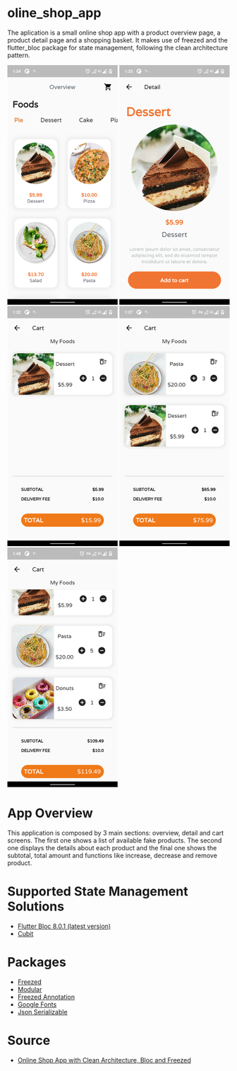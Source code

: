 # oline_shop_app

The aplication is a small online shop app with a product overview page, a product detail page and a shopping basket. 
It makes use of freezed and the flutter_bloc package for state management, following the clean architecture pattern.

<p float="left">
  <img src="assets/screenshot/cart_1.png" width="250" />
  <img src="assets/screenshot/cart_2.png" width="250" />
  <img src="assets/screenshot/cart_3.png" width="250" />
  <img src="assets/screenshot/cart_4.png" width="250" />
  <img src="assets/screenshot/cart_5.png" width="250" />

# App Overview
  
This application is composed by 3 main sections: overview, detail and cart screens.
The first one shows a list of available fake products. The second one displays the details
about each product and the final one shows the subtotal, total amount and functions like
increase, decrease and remove product.

# Supported State Management Solutions
  
- [Flutter Bloc 8.0.1 (latest version)](https://pub.dev/packages/flutter_bloc)
- [Cubit](https://pub.dev/packages/flutter_bloc)
  
# Packages 

- [Freezed](https://pub.dev/packages/freezed)
- [Modular](https://pub.dev/packages/flutter_modular)
- [Freezed Annotation](https://pub.dev/packages/freezed_annotation)
- [Google Fonts](https://pub.dev/packages/google_fonts)
- [Json Serializable](https://pub.dev/packages/json_serializable)

# Source
  
  - [Online Shop App with Clean Architecture, Bloc and Freezed](https://github.com/cindistar/small-online-shop-app-with-bloc-and-clean-arquitecture.git)
